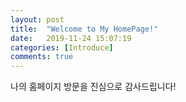 ```yaml
---
layout: post
title:  "Welcome to My HomePage!"
date:   2019-11-24 15:07:19
categories: [Introduce]
comments: true
---
```

나의 홈페이지 방문을 진심으로 감사드립니다!
